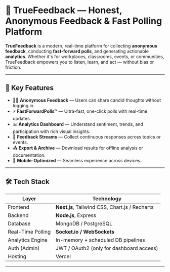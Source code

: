 # 📣 TrueFeedback — Honest, Anonymous Feedback & Fast Polling Platform

**TrueFeedback** is a modern, real-time platform for collecting **anonymous feedback**, conducting **fast-forward polls**, and generating actionable **analytics**. Whether it's for workplaces, classrooms, events, or communities, TrueFeedback empowers you to listen, learn, and act — without bias or friction.

---

## 🎯 Key Features

- 🕵️‍♂️ **Anonymous Feedback** — Users can share candid thoughts without logging in.
- ⚡ **FastForwardPolls™** — Ultra-fast, one-click polls with real-time updates.
- 📊 **Analytics Dashboard** — Understand sentiment, trends, and participation with rich visual insights.
- 🔁 **Feedback Streams** — Collect continuous responses across topics or events.
- 📤 **Export & Archive** — Download results for offline analysis or documentation.
- 📱 **Mobile-Optimized** — Seamless experience across devices.

---

## 🛠️ Tech Stack

| Layer | Technology |
|-------|------------|
| Frontend | **Next.js**, Tailwind CSS, Chart.js / Recharts |
| Backend | **Node.js**, Express  |
| Database | MongoDB / PostgreSQL |
| Real-Time Polling | **Socket.io / WebSockets** |
| Analytics Engine | In-memory + scheduled DB pipelines |
| Auth (Admin) | JWT / OAuth2 (only for dashboard access) |
| Hosting | Vercel 

---



